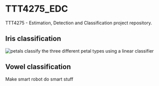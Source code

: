 # TTT4275_EDC
TTT4275 - Estimation, Detection and Classification project repository.

## Iris classification

![petals](https://github.com/kristeey/TTT4275_EDC/blob/master/Iris/Klassene.jpg "Petals")
classify the three different petal types using a linear classifier


## Vowel classification

Make smart robot do smart stuff